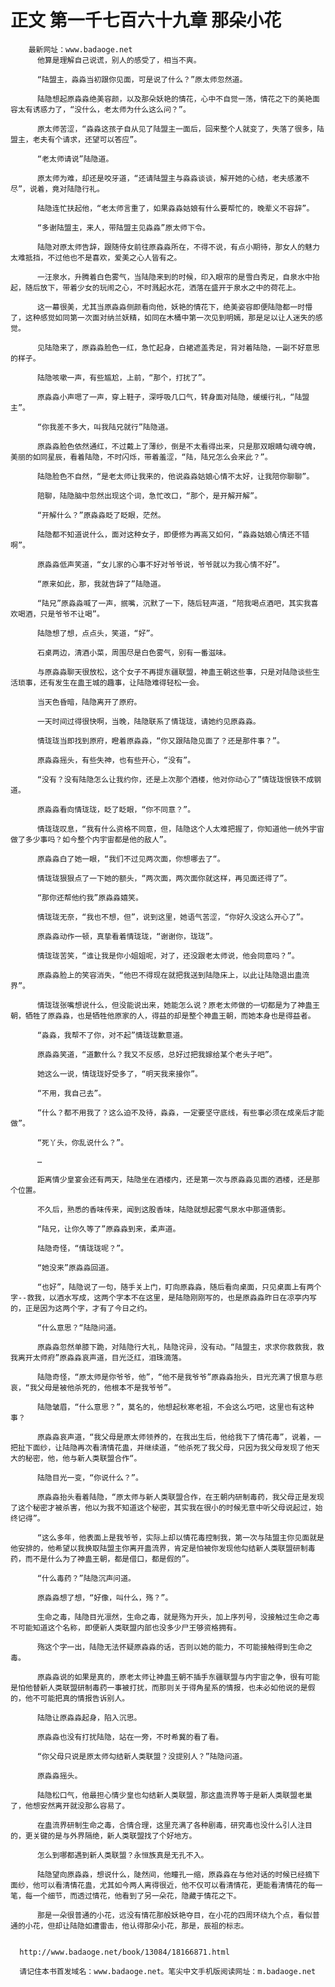 # 正文 第一千七百六十九章 那朵小花
        最新网址：www.badaoge.net
          他算是理解自己说谎，别人的感受了，相当不爽。
      
          “陆盟主，淼淼当初跟你见面，可是说了什么？”原太师忽然道。
      
          陆隐想起原淼淼绝美容颜，以及那朵妖艳的情花，心中不自觉一荡，情花之下的美艳面容太有诱惑力了，“没什么，老太师为什么这么问？”。
      
          原太师苦涩，“淼淼这孩子自从见了陆盟主一面后，回来整个人就变了，失落了很多，陆盟主，老夫有个请求，还望可以答应”。
      
          “老太师请说”陆隐道。
      
          原太师为难，却还是咬牙道，“还请陆盟主与淼淼谈谈，解开她的心结，老夫感激不尽”，说着，竟对陆隐行礼。
      
          陆隐连忙扶起他，“老太师言重了，如果淼淼姑娘有什么要帮忙的，晚辈义不容辞”。
      
          “多谢陆盟主，来人，带陆盟主见淼淼”原太师下令。
      
          陆隐对原太师告辞，跟随侍女前往原淼淼所在，不得不说，有点小期待，那女人的魅力太难抵挡，不过他也不是喜欢，爱美之心人皆有之。
      
          一汪泉水，升腾着白色雾气，当陆隐来到的时候，印入眼帘的是雪白秀足，自泉水中抬起，随后放下，带着少女的玩闹之心，不时溅起水花，洒落在盛开于泉水之中的荷花上。
      
          这一幕很美，尤其当原淼淼侧颜看向他，妖艳的情花下，绝美姿容即便陆隐都一时懵了，这种感觉如同第一次面对纳兰妖精，如同在木桶中第一次见到明嫣，那是足以让人迷失的感觉。
      
          见陆隐来了，原淼淼脸色一红，急忙起身，白裙遮盖秀足，背对着陆隐，一副不好意思的样子。
      
          陆隐咳嗽一声，有些尴尬，上前，“那个，打扰了”。
      
          原淼淼小声嗯了一声，穿上鞋子，深呼吸几口气，转身面对陆隐，缓缓行礼，“陆盟主”。
      
          “你我差不多大，叫我陆兄就行”陆隐道。
      
          原淼淼脸色依然通红，不过戴上了薄纱，倒是不太看得出来，只是那双眼睛勾魂夺魄，美丽的如同星辰，看着陆隐，不时闪烁，带着羞涩，“陆，陆兄怎么会来此？”。
      
          陆隐脸色不自然，“是老太师让我来的，他说淼淼姑娘心情不太好，让我陪你聊聊”。
      
          陪聊，陆隐脑中忽然出现这个词，急忙改口，“那个，是开解开解”。
      
          “开解什么？”原淼淼眨了眨眼，茫然。
      
          陆隐都不知道说什么，面对这种女子，即便修为再高又如何，“淼淼姑娘心情还不错啊”。
      
          原淼淼低声笑道，“女儿家的心事不好对爷爷说，爷爷就以为我心情不好”。
      
          “原来如此，那，我就告辞了”陆隐道。
      
          “陆兄”原淼淼喊了一声，抿嘴，沉默了一下，随后轻声道，“陪我喝点酒吧，其实我喜欢喝酒，只是爷爷不让喝”。
      
          陆隐想了想，点点头，笑道，“好”。
      
          石桌两边，清酒小菜，周围尽是白色雾气，别有一番滋味。
      
          与原淼淼聊天很放松，这个女子不再提东疆联盟，神蛊王朝这些事，只是对陆隐谈些生活琐事，还有发生在蛊王城的趣事，让陆隐难得轻松一会。
      
          当天色昏暗，陆隐离开了原府。
      
          一天时间过得很快啊，当晚，陆隐联系了情珑珑，请她约见原淼淼。
      
          情珑珑当即找到原府，瞪着原淼淼，“你又跟陆隐见面了？还是那件事？”。
      
          原淼淼摇头，有些失神，也有些开心，“没有”。
      
          “没有？没有陆隐怎么让我约你，还是上次那个酒楼，他对你动心了”情珑珑恨铁不成钢道。
      
          原淼淼看向情珑珑，眨了眨眼，“你不同意？”。
      
          情珑珑叹息，“我有什么资格不同意，但，陆隐这个人太难把握了，你知道他一统外宇宙做了多少事吗？如今整个内宇宙都是他的敌人”。
      
          原淼淼白了她一眼，“我们不过见两次面，你想哪去了“。
      
          情珑珑狠狠点了一下她的额头，“两次面，两次面你就这样，再见面还得了”。
      
          “那你还帮他约我”原淼淼嬉笑。
      
          情珑珑无奈，“我也不想，但”，说到这里，她语气苦涩，“你好久没这么开心了”。
      
          原淼淼动作一顿，真挚看着情珑珑，“谢谢你，珑珑”。
      
          情珑珑苦笑，“谁让我是你小姐姐呢，对了，还没跟老太师说，他会同意吗？”。
      
          原淼淼脸上的笑容消失，“他巴不得现在就把我送到陆隐床上，以此让陆隐退出蛊流界”。
      
          情珑珑张嘴想说什么，但没能说出来，她能怎么说？原老太师做的一切都是为了神蛊王朝，牺牲了原淼淼，也是牺牲他原家的人，得益的却是整个神蛊王朝，而她本身也是得益者。
      
          “淼淼，我帮不了你，对不起”情珑珑歉意道。
      
          原淼淼笑道，“道歉什么？我又不反感，总好过把我嫁给某个老头子吧”。
      
          她这么一说，情珑珑好受多了，“明天我来接你”。
      
          “不用，我自己去”。
      
          “什么？都不用我了？这么迫不及待，淼淼，一定要坚守底线，有些事必须在成亲后才能做”。
      
          “死丫头，你乱说什么？”。
      
          …
      
          距离情少皇宴会还有两天，陆隐坐在酒楼内，还是第一次与原淼淼见面的酒楼，还是那个位置。
      
          不久后，熟悉的香味传来，闻到这股香味，陆隐就想起雾气泉水中那道倩影。
      
          “陆兄，让你久等了”原淼淼到来，柔声道。
      
          陆隐奇怪，“情珑珑呢？”。
      
          “她没来”原淼淼回道。
      
          “也好”，陆隐说了一句，随手关上门，盯向原淼淼，随后看向桌面，只见桌面上有两个字--救我，以酒水写成，这两个字本不在这里，是陆隐刚刚写的，也是原淼淼昨日在凉亭内写的，正是因为这两个字，才有了今日之约。
      
          “什么意思？“陆隐问道。
      
          原淼淼忽然单膝下跪，对陆隐行大礼，陆隐诧异，没有动。“陆盟主，求求你救救我，救我离开太师府”原淼淼哀声道，目光泛红，泪珠滴落。
      
          陆隐奇怪，“原太师是你爷爷，他”，“他不是我爷爷”原淼淼抬头，目光充满了恨意与悲哀，“我父母是被他杀死的，他根本不是我爷爷”。
      
          陆隐皱眉，“什么意思？”，莫名的，他想起秋寒老祖，不会这么巧吧，这里也有这种事？
      
          原淼淼哀声道，“我父母是原太师领养的，在我出生后，他给我下了情花毒”，说着，一把扯下面纱，让陆隐再次看清情花蛊，并继续道，“他杀死了我父母，只因为我父母发现了他天大的秘密，他，他与新人类联盟合作“。
      
          陆隐目光一变，“你说什么？”。
      
          原淼淼抬头看着陆隐，“原太师与新人类联盟合作，在王朝内研制毒药，我父母正是发现了这个秘密才被杀害，他以为我不知道这个秘密，其实我在很小的时候无意中听父母说起过，始终记得”。
      
          “这么多年，他表面上是我爷爷，实际上却以情花毒控制我，第一次与陆盟主你见面就是他安排的，他希望以我换取陆盟主你离开蛊流界，肯定是怕被你发现他勾结新人类联盟研制毒药，而不是什么为了神蛊王朝，都是借口，都是假的”。
      
          “什么毒药？”陆隐沉声问道。
      
          原淼淼想了想，“好像，叫什么，殇？”。
      
          生命之毒，陆隐目光凛然，生命之毒，就是殇为开头，加上序列号，没接触过生命之毒不可能知道这个名称，即便新人类联盟内部也没多少尸王够资格拥有。
      
          殇这个字一出，陆隐无法怀疑原淼淼的话，否则以她的能力，不可能接触得到生命之毒。
      
          原淼淼说的如果是真的，原老太师让神蛊王朝不插手东疆联盟与内宇宙之争，很有可能是怕他替新人类联盟研制毒药一事被打扰，而那则关于得角星系的情报，也未必如他说的是假的，他不可能把真的情报告诉别人。
      
          陆隐让原淼淼起身，陷入沉思。
      
          原淼淼也没有打扰陆隐，站在一旁，不时希冀的看了看。
      
          “你父母只说是原太师勾结新人类联盟？没提别人？”陆隐问道。
      
          原淼淼摇头。
      
          陆隐松口气，他最担心情少皇也勾结新人类联盟，那这蛊流界等于是新人类联盟老巢了，他想安然离开就没那么容易了。
      
          在蛊流界研制生命之毒，合情合理，这里充满了各种剧毒，研究毒也没什么引人注目的，更关键的是与外界隔绝，新人类联盟找了个好地方。
      
          怎么到哪都遇到新人类联盟？永恒族真是无孔不入。
      
          陆隐望向原淼淼，想说什么，陡然间，他瞳孔一缩，原淼淼在与他对话的时候已经摘下面纱，他可以看清情花蛊，尤其如今两人离得很近，他不仅可以看清情花，更能看清情花的每一笔，每一个细节，而透过情花，他看到了另一朵花，隐藏于情花之下。
      
          那是一朵很普通的小花，远没有情花那般妖艳夺目，在小花的四周环绕九个点，看似普通的小花，但却让陆隐如遭雷击，他认得那朵小花，那是，辰祖的标志。
      
      
      http://www.badaoge.net/book/13084/18166871.html
      
      请记住本书首发域名：www.badaoge.net。笔尖中文手机版阅读网址：m.badaoge.net